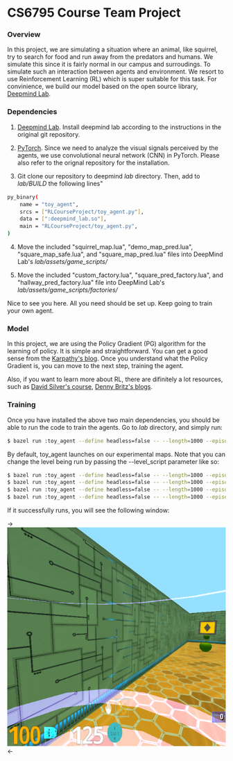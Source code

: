 # CS6795 Course Team Project

### Overview

In this project, we are simulating a situation where an animal, like squirrel, try to search for food and run away from the predators and humans. We simulate this since it is fairly normal in our campus and surroudings. To simulate such an interaction between agents and environment. We resort to use Reinforcement Learning (RL) which is super suitable for this task. For convinience, we build our model based on the open source library, [Deepmind Lab](https://github.com/deepmind/lab).

### Dependencies

1. [Deepmind Lab](https://github.com/deepmind/lab). Install deepmind lab according to the instructions in the original git repository.

2. [PyTorch](http://pytorch.org/). Since we need to analyze the visual signals perceived by the agents, we use convolutional neural network (CNN) in PyTorch. Please also refer to the orignal repository for the installation.

3. Git clone our repository to deepmind *lab* directory. Then, add to *lab/BUILD* the following lines"

```bash
py_binary(
    name = "toy_agent",
    srcs = ["RLCourseProject/toy_agent.py"],
    data = [":deepmind_lab.so"],
    main = "RLCourseProject/toy_agent.py",
)
```

4. Move the included "squirrel_map.lua", "demo_map_pred.lua", "square_map_safe.lua", and "square_map_pred.lua" files into DeepMind Lab's *lab/assets/game_scripts/*

5. Move the included "custom_factory.lua", "square_pred_factory.lua", and "hallway_pred_factory.lua" file into DeepMind Lab's *lab/assets/game_scripts/factories/*


Nice to see you here. All you need should be set up. Keep going to train your own agent.

### Model

In this project, we are using the Policy Gradient (PG) algorithm for the learning of policy. It is simple and straightforward. You can get a good sense from the [Karpathy's blog](http://karpathy.github.io/2016/05/31/rl/). Once you understand what the Policy Gradient is, you can move to the next step, training the agent.

Also, if you want to learn more about RL, there are difinitely a lot resources, such as [David Silver's course](http://www0.cs.ucl.ac.uk/staff/d.silver/web/Teaching.html), [Denny Britz's blogs](http://www.wildml.com/2016/10/learning-reinforcement-learning/).

### Training

Once you have installed the above two main dependencies, you should be able to run the code to train the agents. Go to *lab* directory, and simply run:

```bash
$ bazel run :toy_agent --define headless=false -- --length=1000 --episode=20 --height=256 --width=256
```

By default, toy_agent launches on our experimental maps. Note that you can change the level being run by passing the --level_script parameter like so:
```bash
$ bazel run :toy_agent --define headless=false -- --length=1000 --episode=20 --height=256 --width=256 --level_script tests/demo_map
$ bazel run :toy_agent --define headless=false -- --length=1000 --episode=20 --height=256 --width=256 --level_script demo_map_pred
$ bazel run :toy_agent --define headless=false -- --length=1000 --episode=20 --height=256 --width=256 --level_script square_map_safe
$ bazel run :toy_agent --define headless=false -- --length=1000 --episode=20 --height=256 --width=256 --level_script square_map_pred
```

If it successfully runs, you will see the following window:

->![Screenshot](images/screenshot.png)<-


